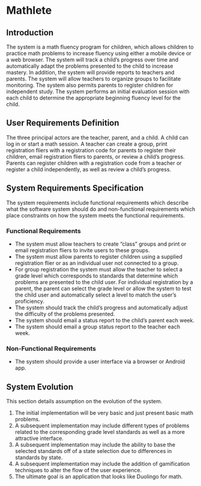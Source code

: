 # Mathlete
## Introduction
The system is a math fluency program for children, which allows children to practice math problems to increase fluency using either a mobile device or a web browser. The system will track a child’s progress over time and automatically adapt the problems presented to the child to increase mastery. In addition, the system will provide reports to teachers and parents. The system will allow teachers to organize groups to facilitate monitoring. The system also permits parents to register children for independent study. The system performs an initial evaluation session with each child to determine the appropriate beginning fluency level for the child.

## User Requirements Definition
The three principal actors are the teacher, parent, and a child. A child can log in or start a math session. A teacher can create a group, print registration fliers with a registration code for parents to register their children, email registration fliers to parents, or review a child’s progress. Parents can register children with a registration code from a teacher or register a child independently, as well as review a child’s progress.

## System Requirements Specification
The system requirements include functional requirements which describe what the software system should do and non-functional requirements which place constraints on how the system meets the functional requirements.

### Functional Requirements
* The system must allow teachers to create “class” groups and print or email registration fliers to invite users to these groups.
* The system must allow parents to register children using a supplied registration flier or as an individual user not connected to a group.
* For group registration the system must allow the teacher to select a grade level which corresponds to standards that determine which problems are presented to the child user. For individual registration by a parent, the parent can select the grade level or allow the system to test the child user and automatically select a level to match the user’s proficiency.
* The system should track the child’s progress and automatically adjust the difficulty of the problems presented.
* The system should email a status report to the child’s parent each week.
* The system should email a group status report to the teacher each week.
 
### Non-Functional Requirements
* The system should provide a user interface via a browser or Android app.

## System Evolution
This section details assumption on the evolution of the system.

1. The initial implementation will be very basic and just present basic math problems.
2. A subsequent implementation may include different types of problems related to the corresponding grade level standards as well as a more attractive interface.
3. A subsequent implementation may include the ability to base the selected standards off of a state selection due to differences in standards by state.
4. A subsequent implementation may include the addition of gamification techniques to alter the flow of the user experience. 
5. The ultimate goal is an application that looks like Duolingo for math.
